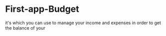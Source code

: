 # First-app-Budget
it's which  you can use to manage your income and expenses in order to get the balance of your 
